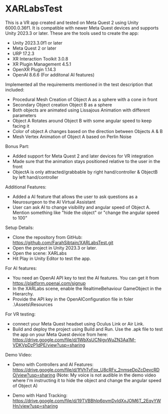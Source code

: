 # XARLabsTest

This is a VR app created and tested on Meta Quest 2 using Unity 6000.0.36f1. It is compatible with newer Meta Quest devices and supports Unity 2023.3 or later.
These are the tools used to create the app:
- Unity 2023.3.0f1 or later
- Meta Quest 2 or later
- URP 17.2.3
- XR Interaction Toolkit 3.0.8
- XR Plugin Management 4.5.1
- OpenXR Plugin 1.14.3
- OpenAI 8.6.6 (For additonal AI features)

Implemented all the requirements mentioned in the test description that included:

- Procedural Mesh Creation of Object A as a sphere with a cone in front
- Secondary Object creation Object B as a sphere
- Both objects are animated using Lissajous Animation with different parameters
- Object A Rotates around Object B with some angular speed to keep facing it
- Color of object A changes based on the direction between Objects A & B
- Mesh Vertex Animation of Object A based on Perlin Noise

Bonus Part:
- Added support for Meta Quest 2 and later devices for VR integration
- Made sure that the animation stays positioned relative to the user in the front
- ObjectA is only attracted/grabbable by right hand/controller & ObjectB by left hand/controller

Additional Features:
- Added a AI feature that allows the user to ask questions as a Neurosurgeon to the AI Virtual Assistant
- User can ask AI to change visibility and angular speed of Object A. Mention something like "hide the object" or "change the angular speed to 100"

Setup Details:
- Clone the repository from GitHub: https://github.com/FarahSibtain/XARLabsTest.git
- Open the project in Unity 2023.3 or later.
- Open the scene: XARLabs
- Hit Play in Unity Editor to test the app.

For AI features:
- You need an OpenAI API key to test the AI features. You can get it from https://platform.openai.com/signup
- In the XARLabs scene, enable the RealtimeBehaviour GameObject in the Hierarchy.
- Provide the API key in the OpenAIConfiguration file in foler .\Assets\Resources

For VR testing:
- connect your Meta Quest headset using Oculus Link or Air Link.
- Build and deploy the project using Build and Run.
Use the .apk file to test the app on your Meta Quest device from here: https://drive.google.com/file/d/1WbXsUCNigvWuZN3Aa1M-VDKVpDzP1dPE/view?usp=sharing

Demo Video:
- Demo with Controllers and AI Features: https://drive.google.com/file/d/1fVhTvFox_U8cRFv_2nmseDpZcDevcRDO/view?usp=sharing
(Note: My voice is not audible in the demo video where I'm instructing it to hide the object and change the angular speed of Object A)

- Demo with Hand Tracking: https://drive.google.com/file/d/19TVBBhIp6pvmDvIdXxJOM6T_2EqvYWHn/view?usp=sharing
